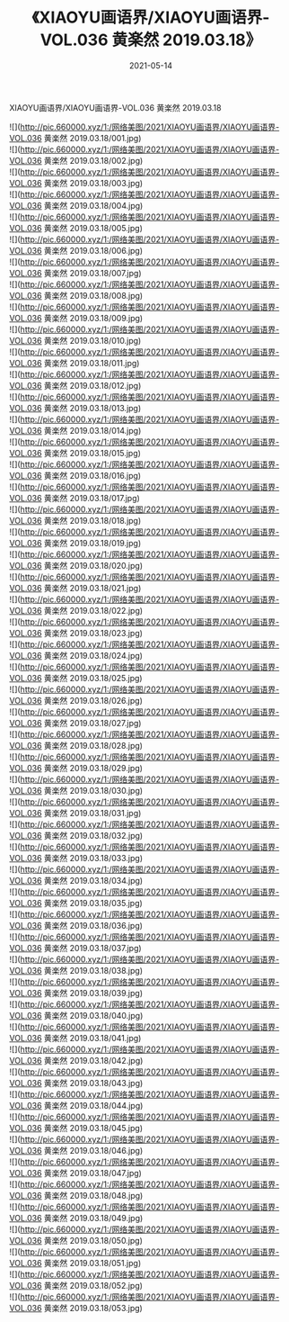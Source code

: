 ﻿---
layout: post
title:  《XIAOYU画语界/XIAOYU画语界-VOL.036 黄楽然 2019.03.18》
date:   2021-05-14
img: http://pic.660000.xyz/1:/网络美图/2021/XIAOYU画语界/XIAOYU画语界-VOL.036 黄楽然 2019.03.18/000.jpg
categories: [美女, 清纯, 唯美]
---

XIAOYU画语界/XIAOYU画语界-VOL.036 黄楽然 2019.03.18

 ![](http://pic.660000.xyz/1:/网络美图/2021/XIAOYU画语界/XIAOYU画语界-VOL.036 黄楽然 2019.03.18/001.jpg) <br>![](http://pic.660000.xyz/1:/网络美图/2021/XIAOYU画语界/XIAOYU画语界-VOL.036 黄楽然 2019.03.18/002.jpg) <br>![](http://pic.660000.xyz/1:/网络美图/2021/XIAOYU画语界/XIAOYU画语界-VOL.036 黄楽然 2019.03.18/003.jpg) <br>![](http://pic.660000.xyz/1:/网络美图/2021/XIAOYU画语界/XIAOYU画语界-VOL.036 黄楽然 2019.03.18/004.jpg) <br>![](http://pic.660000.xyz/1:/网络美图/2021/XIAOYU画语界/XIAOYU画语界-VOL.036 黄楽然 2019.03.18/005.jpg) <br>![](http://pic.660000.xyz/1:/网络美图/2021/XIAOYU画语界/XIAOYU画语界-VOL.036 黄楽然 2019.03.18/006.jpg) <br>![](http://pic.660000.xyz/1:/网络美图/2021/XIAOYU画语界/XIAOYU画语界-VOL.036 黄楽然 2019.03.18/007.jpg) <br>![](http://pic.660000.xyz/1:/网络美图/2021/XIAOYU画语界/XIAOYU画语界-VOL.036 黄楽然 2019.03.18/008.jpg) <br>![](http://pic.660000.xyz/1:/网络美图/2021/XIAOYU画语界/XIAOYU画语界-VOL.036 黄楽然 2019.03.18/009.jpg) <br>![](http://pic.660000.xyz/1:/网络美图/2021/XIAOYU画语界/XIAOYU画语界-VOL.036 黄楽然 2019.03.18/010.jpg) <br>![](http://pic.660000.xyz/1:/网络美图/2021/XIAOYU画语界/XIAOYU画语界-VOL.036 黄楽然 2019.03.18/011.jpg) <br>![](http://pic.660000.xyz/1:/网络美图/2021/XIAOYU画语界/XIAOYU画语界-VOL.036 黄楽然 2019.03.18/012.jpg) <br>![](http://pic.660000.xyz/1:/网络美图/2021/XIAOYU画语界/XIAOYU画语界-VOL.036 黄楽然 2019.03.18/013.jpg) <br>![](http://pic.660000.xyz/1:/网络美图/2021/XIAOYU画语界/XIAOYU画语界-VOL.036 黄楽然 2019.03.18/014.jpg) <br>![](http://pic.660000.xyz/1:/网络美图/2021/XIAOYU画语界/XIAOYU画语界-VOL.036 黄楽然 2019.03.18/015.jpg) <br>![](http://pic.660000.xyz/1:/网络美图/2021/XIAOYU画语界/XIAOYU画语界-VOL.036 黄楽然 2019.03.18/016.jpg) <br>![](http://pic.660000.xyz/1:/网络美图/2021/XIAOYU画语界/XIAOYU画语界-VOL.036 黄楽然 2019.03.18/017.jpg) <br>![](http://pic.660000.xyz/1:/网络美图/2021/XIAOYU画语界/XIAOYU画语界-VOL.036 黄楽然 2019.03.18/018.jpg) <br>![](http://pic.660000.xyz/1:/网络美图/2021/XIAOYU画语界/XIAOYU画语界-VOL.036 黄楽然 2019.03.18/019.jpg) <br>![](http://pic.660000.xyz/1:/网络美图/2021/XIAOYU画语界/XIAOYU画语界-VOL.036 黄楽然 2019.03.18/020.jpg) <br>![](http://pic.660000.xyz/1:/网络美图/2021/XIAOYU画语界/XIAOYU画语界-VOL.036 黄楽然 2019.03.18/021.jpg) <br>![](http://pic.660000.xyz/1:/网络美图/2021/XIAOYU画语界/XIAOYU画语界-VOL.036 黄楽然 2019.03.18/022.jpg) <br>![](http://pic.660000.xyz/1:/网络美图/2021/XIAOYU画语界/XIAOYU画语界-VOL.036 黄楽然 2019.03.18/023.jpg) <br>![](http://pic.660000.xyz/1:/网络美图/2021/XIAOYU画语界/XIAOYU画语界-VOL.036 黄楽然 2019.03.18/024.jpg) <br>![](http://pic.660000.xyz/1:/网络美图/2021/XIAOYU画语界/XIAOYU画语界-VOL.036 黄楽然 2019.03.18/025.jpg) <br>![](http://pic.660000.xyz/1:/网络美图/2021/XIAOYU画语界/XIAOYU画语界-VOL.036 黄楽然 2019.03.18/026.jpg) <br>![](http://pic.660000.xyz/1:/网络美图/2021/XIAOYU画语界/XIAOYU画语界-VOL.036 黄楽然 2019.03.18/027.jpg) <br>![](http://pic.660000.xyz/1:/网络美图/2021/XIAOYU画语界/XIAOYU画语界-VOL.036 黄楽然 2019.03.18/028.jpg) <br>![](http://pic.660000.xyz/1:/网络美图/2021/XIAOYU画语界/XIAOYU画语界-VOL.036 黄楽然 2019.03.18/029.jpg) <br>![](http://pic.660000.xyz/1:/网络美图/2021/XIAOYU画语界/XIAOYU画语界-VOL.036 黄楽然 2019.03.18/030.jpg) <br>![](http://pic.660000.xyz/1:/网络美图/2021/XIAOYU画语界/XIAOYU画语界-VOL.036 黄楽然 2019.03.18/031.jpg) <br>![](http://pic.660000.xyz/1:/网络美图/2021/XIAOYU画语界/XIAOYU画语界-VOL.036 黄楽然 2019.03.18/032.jpg) <br>![](http://pic.660000.xyz/1:/网络美图/2021/XIAOYU画语界/XIAOYU画语界-VOL.036 黄楽然 2019.03.18/033.jpg) <br>![](http://pic.660000.xyz/1:/网络美图/2021/XIAOYU画语界/XIAOYU画语界-VOL.036 黄楽然 2019.03.18/034.jpg) <br>![](http://pic.660000.xyz/1:/网络美图/2021/XIAOYU画语界/XIAOYU画语界-VOL.036 黄楽然 2019.03.18/035.jpg) <br>![](http://pic.660000.xyz/1:/网络美图/2021/XIAOYU画语界/XIAOYU画语界-VOL.036 黄楽然 2019.03.18/036.jpg) <br>![](http://pic.660000.xyz/1:/网络美图/2021/XIAOYU画语界/XIAOYU画语界-VOL.036 黄楽然 2019.03.18/037.jpg) <br>![](http://pic.660000.xyz/1:/网络美图/2021/XIAOYU画语界/XIAOYU画语界-VOL.036 黄楽然 2019.03.18/038.jpg) <br>![](http://pic.660000.xyz/1:/网络美图/2021/XIAOYU画语界/XIAOYU画语界-VOL.036 黄楽然 2019.03.18/039.jpg) <br>![](http://pic.660000.xyz/1:/网络美图/2021/XIAOYU画语界/XIAOYU画语界-VOL.036 黄楽然 2019.03.18/040.jpg) <br>![](http://pic.660000.xyz/1:/网络美图/2021/XIAOYU画语界/XIAOYU画语界-VOL.036 黄楽然 2019.03.18/041.jpg) <br>![](http://pic.660000.xyz/1:/网络美图/2021/XIAOYU画语界/XIAOYU画语界-VOL.036 黄楽然 2019.03.18/042.jpg) <br>![](http://pic.660000.xyz/1:/网络美图/2021/XIAOYU画语界/XIAOYU画语界-VOL.036 黄楽然 2019.03.18/043.jpg) <br>![](http://pic.660000.xyz/1:/网络美图/2021/XIAOYU画语界/XIAOYU画语界-VOL.036 黄楽然 2019.03.18/044.jpg) <br>![](http://pic.660000.xyz/1:/网络美图/2021/XIAOYU画语界/XIAOYU画语界-VOL.036 黄楽然 2019.03.18/045.jpg) <br>![](http://pic.660000.xyz/1:/网络美图/2021/XIAOYU画语界/XIAOYU画语界-VOL.036 黄楽然 2019.03.18/046.jpg) <br>![](http://pic.660000.xyz/1:/网络美图/2021/XIAOYU画语界/XIAOYU画语界-VOL.036 黄楽然 2019.03.18/047.jpg) <br>![](http://pic.660000.xyz/1:/网络美图/2021/XIAOYU画语界/XIAOYU画语界-VOL.036 黄楽然 2019.03.18/048.jpg) <br>![](http://pic.660000.xyz/1:/网络美图/2021/XIAOYU画语界/XIAOYU画语界-VOL.036 黄楽然 2019.03.18/049.jpg) <br>![](http://pic.660000.xyz/1:/网络美图/2021/XIAOYU画语界/XIAOYU画语界-VOL.036 黄楽然 2019.03.18/050.jpg) <br>![](http://pic.660000.xyz/1:/网络美图/2021/XIAOYU画语界/XIAOYU画语界-VOL.036 黄楽然 2019.03.18/051.jpg) <br>![](http://pic.660000.xyz/1:/网络美图/2021/XIAOYU画语界/XIAOYU画语界-VOL.036 黄楽然 2019.03.18/052.jpg) <br>![](http://pic.660000.xyz/1:/网络美图/2021/XIAOYU画语界/XIAOYU画语界-VOL.036 黄楽然 2019.03.18/053.jpg) <br>